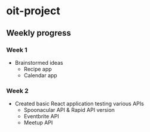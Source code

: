 # oit-project
## Weekly progress
### Week 1
* Brainstormed ideas
	* Recipe app
	* Calendar app
	
### Week 2
* Created basic React application testing various APIs
	* Spoonacular API & Rapid API version
	* Eventbrite API
	* Meetup API
